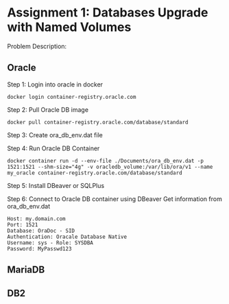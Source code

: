 # Assignment 1: Databases Upgrade with Named Volumes
Problem Description: 

## Oracle
Step 1: Login into oracle in docker

    docker login container-registry.oracle.com
  
Step 2: Pull Oracle DB image

    docker pull container-registry.oracle.com/database/standard
  
Step 3: Create ora_db_env.dat file

Step 4: Run Oracle DB Container

    docker container run -d --env-file ./Documents/ora_db_env.dat -p 1521:1521 --shm-size="4g" -v oracledb_volume:/var/lib/ora/v1 --name my_oracle container-registry.oracle.com/database/standard
  
Step 5: Install DBeaver or SQLPlus

  

Step 6: Connect to Oracle DB container using DBeaver
Get information from ora_db_env.dat

    Host: my.domain.com
    Port: 1521
    Database: OraDoc - SID
    Authentication: Oracale Database Native
    Username: sys - Role: SYSDBA
    Password: MyPasswd123
  
## MariaDB


## DB2
